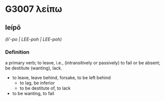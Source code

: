 # G3007 λείπω

## leípō

_(li'-po | LEE-poh | LEE-poh)_

### Definition

a primary verb; to leave, i.e., (intransitively or passively) to fail or be absent; be destitute (wanting), lack.

- to leave, leave behind, forsake, to be left behind
  - to lag, be inferior
  - to be destitute of, to lack
- to be wanting, to fail

